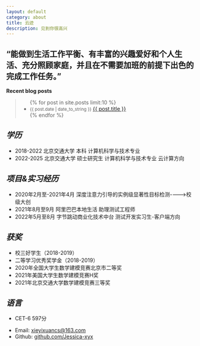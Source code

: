 ```yaml
---
layout: default
category: about
title: 云迹
description: 见到你很高兴
---
```


<section class="about-me inner">
  <h1>
    <!-- <span class="hello">
      <em>人生目标</em>
    </span> -->
    <blockquote2>
    “能做到生活工作平衡、有丰富的兴趣爱好和个人生活、充分照顾家庭，并且在不需要加班的前提下出色的完成工作任务。”
    </blockquote2>

  </h1>
</section>

<!-- <section class="about-me inner">
  <h1>
    <span class="hello">
      <em>“能做到生活工作平衡、有丰富的兴趣爱好和个人生活、充分照顾家庭，并且在不需要加班的前提下出色的完成工作任务。”</em>
    </span>
  </h1>
</section> -->

<section class="inner">
  <div class="post-recents-in-index">
    <strong>Recent blog posts</strong>
  </div>
  <blockquote>
    <ul class="blog-list">
      {% for post in site.posts limit:10 %}
      <li class="post-list-in-index">
      <small class="post-list-date-in-index">{{ post.date | date_to_string }}</small>
      <a href="{{ post.url }}" title="{{ post.title }}">{{ post.title }}</a>
      </li>
      {% endfor %}
    </ul>
  </blockquote>
  <div class="spacer"></div>
</section>


<!-- <section class="about-me inner">
  <p>
     <strong> 研究方向 </strong>
     <ul class="show-list">
     	<li>multi-agent RL</li>
     	<li>cloud computing</li>
     </ul>
  <p>
</section> -->

<section class="about-me inner">
<h2>
    <span class="hello">
      <em>学历</em>
    </span>
  </h2>
  <ul class="show-list">
     	<li>2018-2022 北京交通大学 本科 计算机科学与技术专业</li>
     	<li>2022-2025 北京交通大学 硕士研究生 计算机科学与技术专业 云计算方向</li>
     </ul>

  <h2>
    <span class="hello">
      <em>项目&实习经历</em>
    </span>
  </h2>
  <ul class="show-list">
     	<li>2020年2月至-2021年4月 深度注意力引导的实例级显著性目标检测---->校级大创</li>
     	<li>2021年8月至9月 阿里巴巴本地生活 助理测试工程师</li>
     	<li>2022年5月至8月 字节跳动商业化技术中台 测试开发实习生-客户端方向</li>
     </ul>



<h2>
    <span class="hello">
      <em>获奖</em>
    </span>
  </h2>
  <ul class="show-list">
     	<li>校三好学生（2018-2019）</li>
     	<li>二等学习优秀奖学金（2018-2019）</li>
     	<li>2020年全国大学生数学建模竞赛北京市二等奖</li>
        <li>2021年美国大学生数学建模竞赛H奖</li>
        <li>2021年北京交通大学数学建模竞赛三等奖</li>
     </ul>


<h2>
    <span class="hello">
      <em>语言</em>
    </span>
  </h2>
  <ul class="show-list">
     	<li>CET-6 597分</li>
     </ul>
</section>







<section class="inner">
  <p>
    <ul class="show-list">
      <li>Email: <a href="https://mail.163.com/">xieyixuancs@163.com</a></li>
      <li>Github: <a href="https://github.com/Jessica-xyx">github.com/Jessica-xyx</a></li>
    </ul>
  </p>
</section>

<!-- <section class="inner">
  <p>
    If you are interested in me, you can access to my <a href="/nijiazhi_resume.pdf"><strong>Resume</strong></a> for more details.
    <ul class="show-list">
      <li>Email: <a href="https://mail.qq.com/">954142793@qq.com</a></li>
      <li>Google Scholar: <a href="https://scholar.google.com/citations?user=hHi46EcAAAAJ">Jiazhi Ni</a></li>
      <li>Kaggle: <a href="https://www.Kaggle.com/nijiazhi">Andy</a></li>
      <li>Github: <a href="https://github.com/Jessica-xyx">github.com/Jessica-xyx</a></li>
      <li>知乎：<a href="https://www.zhihu.com/people/andy-3-36/activities">写代码的段子手</a></li>
      <li>码云Git：<a href="https://gitee.com/nijiazhi/events">gitee.com/nijiazhi</a></li>
      <li>开源中国：<a href="https://my.oschina.net/njz">njz_andy</a></li>
    </ul>
  </p>
</section> -->